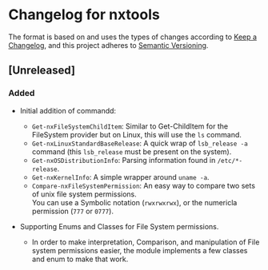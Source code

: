# Changelog for nxtools

The format is based on and uses the types of changes according to [Keep a Changelog](https://keepachangelog.com/en/1.0.0/),
and this project adheres to [Semantic Versioning](https://semver.org/spec/v2.0.0.html).

## [Unreleased]

### Added

- Initial addition of commandd:
    - `Get-nxFileSystemChildItem`: Similar to Get-ChildItem for the FileSystem provider but on Linux, this will use the `ls` command.
    - `Get-nxLinuxStandardBaseRelease`: A quick wrap of `lsb_release -a` command (this `lsb_release` must be present on the system).
    - `Get-nxOSDistributionInfo`: Parsing information found in `/etc/*-release`.
    - `Get-nxKernelInfo`: A simple wrapper around `uname -a`.
    - `Compare-nxFileSystemPermission`: An easy way to compare two sets of unix file system permissions.  
        You can use a Symbolic notation (`rwxrwxrwx`), or the numericla permission (`777` or `0777`).

- Supporting Enums and Classes for File System permissions.
    - In order to make interpretation, Comparison, and manipulation of File system permissions easier,
      the module implements a few classes and enum to make that work. 
